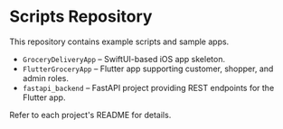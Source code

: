 # Scripts Repository

This repository contains example scripts and sample apps.

- `GroceryDeliveryApp` – SwiftUI-based iOS app skeleton.
- `FlutterGroceryApp` – Flutter app supporting customer, shopper, and admin roles.
- `fastapi_backend` – FastAPI project providing REST endpoints for the Flutter app.

Refer to each project's README for details.
